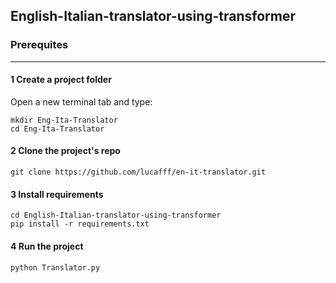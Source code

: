 ## English-Italian-translator-using-transformer

### Prerequites
***

#### 1 Create a project folder 

Open a new terminal tab and type: 
```
mkdir Eng-Ita-Translator 
cd Eng-Ita-Translator
```

#### 2 Clone the project's repo 
```
git clone https://github.com/lucafff/en-it-translator.git
```

#### 3 Install requirements 
```
cd English-Italian-translator-using-transformer
pip install -r requirements.txt
```

#### 4 Run the project
```
python Translator.py
```
